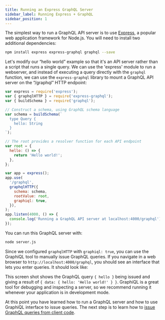 ```yaml
---
title: Running an Express GraphQL Server
sidebar_label: Running Express + GraphQL
sidebar_position: 1
---
```


The simplest way to run a GraphQL API server is to use [Express](https://expressjs.com), a popular web application framework for Node.js. You will need to install two additional dependencies:

```bash
npm install express express-graphql graphql --save
```

Let's modify our “hello world” example so that it's an API server rather than a script that runs a single query. We can use the 'express' module to run a webserver, and instead of executing a query directly with the `graphql` function, we can use the `express-graphql` library to mount a GraphQL API server on the “/graphql” HTTP endpoint:

```js
var express = require('express');
var { graphqlHTTP } = require('express-graphql');
var { buildSchema } = require('graphql');

// Construct a schema, using GraphQL schema language
var schema = buildSchema(`
  type Query {
    hello: String
  }
`);

// The root provides a resolver function for each API endpoint
var root = {
  hello: () => {
    return 'Hello world!';
  },
};

var app = express();
app.use(
  '/graphql',
  graphqlHTTP({
    schema: schema,
    rootValue: root,
    graphiql: true,
  }),
);
app.listen(4000, () => {
  console.log('Running a GraphQL API server at localhost:4000/graphql');
});
```

You can run this GraphQL server with:

```bash
node server.js
```

Since we configured `graphqlHTTP` with `graphiql: true`, you can use the GraphiQL tool to manually issue GraphQL queries. If you navigate in a web browser to `http://localhost:4000/graphql`, you should see an interface that lets you enter queries. It should look like:

<!-- ![hello world graphql example](/img/hello.png) -->

This screen shot shows the GraphQL query `{ hello }` being issued and giving a result of `{ data: { hello: 'Hello world!' } }`. GraphiQL is a great tool for debugging and inspecting a server, so we recommend running it whenever your application is in development mode.

At this point you have learned how to run a GraphQL server and how to use GraphiQL interface to issue queries. The next step is to learn how to [issue GraphQL queries from client code](./graphql-clients.md).
